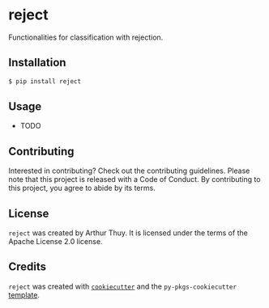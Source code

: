 # reject

Functionalities for classification with rejection.

## Installation

```bash
$ pip install reject
```

## Usage

- TODO

## Contributing

Interested in contributing? Check out the contributing guidelines. Please note that this project is released with a Code of Conduct. By contributing to this project, you agree to abide by its terms.

## License

`reject` was created by Arthur Thuy. It is licensed under the terms of the Apache License 2.0 license.

## Credits

`reject` was created with [`cookiecutter`](https://cookiecutter.readthedocs.io/en/latest/) and the `py-pkgs-cookiecutter` [template](https://github.com/py-pkgs/py-pkgs-cookiecutter).
